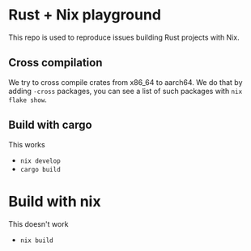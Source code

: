 # Rust + Nix playground

This repo is used to reproduce issues building Rust projects with Nix.

## Cross compilation

We try to cross compile crates from x86_64 to aarch64.
We do that by adding `-cross` packages, you can see a list of such packages
with `nix flake show`.

## Build with cargo

This works

 - `nix develop`
 - `cargo build`

# Build with nix

This doesn't work

 - `nix build`

